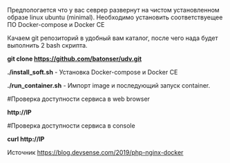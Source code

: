 Предпологается что у вас севрер развернут на чистом установленном образе linux ubuntu (minimal).
Необходимо установить соответствуещее ПО Docker-compose и Docker CE

Качаем git репозиторий в удобный вам каталог, после чего нада будет выполнить 2 bash скрипта.

**git clone https://github.com/batonser/udv.git**

**./install_soft.sh**  - Установка Docker-compose и Docker CE

**./run_container.sh**  - Импорт image и последующий запуск container.

#Проверка доступности сервиса в web browser

**http://IP** 

#Проверка доступности сервиса в console

**curl http://IP**

Источник https://blog.devsense.com/2019/php-nginx-docker
